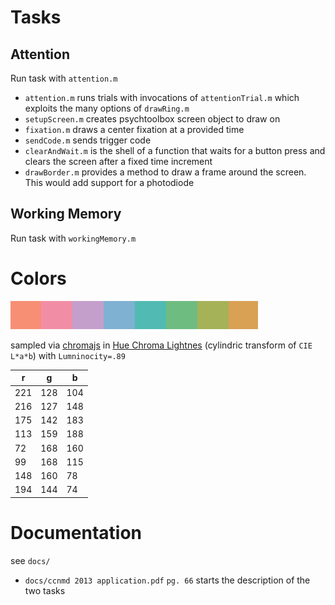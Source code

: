 # Tasks 

## Attention 

Run task with `attention.m`

* `attention.m`    runs trials with invocations of `attentionTrial.m` which exploits the many options of `drawRing.m`
* `setupScreen.m`  creates psychtoolbox screen object to draw on
* `fixation.m`     draws a center fixation at a provided time
* `sendCode.m`     sends trigger code
* `clearAndWait.m` is the shell of a function that waits for a button press and clears the screen after a fixed time increment
* `drawBorder.m`   provides a method to draw a frame around the screen. This would add support for a photodiode

## Working Memory

Run task with `workingMemory.m`

# Colors

![colors](https://github.com/LabNeuroCogDevel/CircleSacTasks/blob/master/docs/colors.png?raw=true)

 sampled via [chromajs](http://driven-by-data.net/about/chromajs/#/0) in [Hue Chroma Lightnes](http://vis4.net/labs/colorvis/embed.html?m=hcl&gradients=9) (cylindric transform of `CIE L*a*b`) with `Lumninocity=.89`

| r | g  | b   |
|---|----|-----|
|221| 128| 104 |
|216| 127| 148 |
|175| 142| 183 |
|113| 159| 188 |
| 72| 168| 160 |
| 99| 168| 115 |
|148| 160| 78  |
|194| 144| 74  |


# Documentation 

see `docs/`

* `docs/ccnmd 2013 application.pdf` `pg. 66` starts the description of the two tasks
